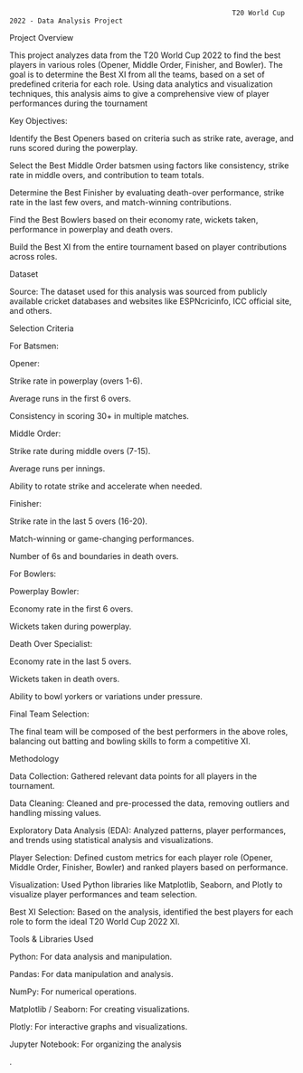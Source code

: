                                                           T20 World Cup 2022 - Data Analysis Project




  Project Overview
  
This project analyzes data from the T20 World Cup 2022 to find the best players in various roles (Opener, Middle Order, Finisher, and Bowler). The goal is to determine the Best XI from all the teams, based on a set of predefined criteria for each role. Using data analytics and visualization techniques, this analysis aims to give a comprehensive view of player performances during the tournament

Key Objectives:

Identify the Best Openers based on criteria such as strike rate, average, and runs scored during the powerplay.

Select the Best Middle Order batsmen using factors like consistency, strike rate in middle overs, and contribution to team totals.

Determine the Best Finisher by evaluating death-over performance, strike rate in the last few overs, and match-winning contributions.

Find the Best Bowlers based on their economy rate, wickets taken, performance in powerplay and death overs.

Build the Best XI from the entire tournament based on player contributions across roles.

Dataset

Source: The dataset used for this analysis was sourced from publicly available cricket databases and websites like ESPNcricinfo, ICC official site, and others.



Selection Criteria

For Batsmen:

Opener:

Strike rate in powerplay (overs 1-6).

Average runs in the first 6 overs.

Consistency in scoring 30+ in multiple matches.

Middle Order:

Strike rate during middle overs (7-15).

Average runs per innings.

Ability to rotate strike and accelerate when needed.

Finisher:

Strike rate in the last 5 overs (16-20).

Match-winning or game-changing performances.

Number of 6s and boundaries in death overs.

For Bowlers:

Powerplay Bowler:

Economy rate in the first 6 overs.

Wickets taken during powerplay.

Death Over Specialist:

Economy rate in the last 5 overs.

Wickets taken in death overs.

Ability to bowl yorkers or variations under pressure.

Final Team Selection:

The final team will be composed of the best performers in the above roles, balancing out batting and bowling skills to form a competitive XI.

Methodology

Data Collection: Gathered relevant data points for all players in the tournament.

Data Cleaning: Cleaned and pre-processed the data, removing outliers and handling missing values.


Exploratory Data Analysis (EDA): Analyzed patterns, player performances, and trends using statistical analysis and visualizations.

Player Selection: Defined custom metrics for each player role (Opener, Middle Order, Finisher, Bowler) and ranked players based on performance.

Visualization: Used Python libraries like Matplotlib, Seaborn, and Plotly to visualize player performances and team selection.

Best XI Selection: Based on the analysis, identified the best players for each role to form the ideal T20 World Cup 2022 XI.

Tools & Libraries Used

Python: For data analysis and manipulation.

Pandas: For data manipulation and analysis.

NumPy: For numerical operations.

Matplotlib / Seaborn: For creating visualizations.

Plotly: For interactive graphs and visualizations.

Jupyter Notebook: For organizing the analysis


.
